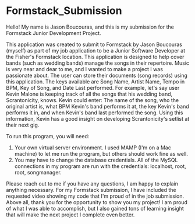 # Formstack_Submission
Hello! My name is Jason Boucouras, and this is my submission for the Formstack Junior Development Project. 

This application was created to submit to Formstack by Jason Boucouras (myself) as part of my job application to be a Junior Software Developer at the Fisher's Formstack location. This application is designed to help cover bands (such as wedding bands) manage the songs in their repertoire. Music is very near and dear to me, and I wanted to make a project I was passionate about. The user can store their documents (song records) using this application. The keys available are Song Name, Artist Name, Tempo in BPM, Key of Song, and Date Last performed. For example, let's say user Kevin Malone is keeping track of all the songs that his wedding band, Scrantonicity, knows. Kevin could enter: The name of the song, who the original artist is, what BPM Kevin's band performs it at, the key Kevin's band performs it in, and when Kevin's band last performed the song. Using this information, Kevin has a good insight on developing Scrantonicity's setlist at their next gig.   

To run this program, you will need:
1. Your own virtual server environment. I used MAMP (I'm on a Mac machine) to let me run the program, but others should work fine as well. 
2. You may have to change the database credentials. All of the MySQL connections in my program are run with the credentials: localhost, root, root, songmanager. 


Please reach out to me if you have any questions, I am happy to explain anything necessary. For my Formstack submission, I have included the requested video showing my code that I'm proud of in the job submission. Above all, thank you for the opportunity to show you my project! I am proud of what I was able to accomplish, but I also gained tons of learning insight that will make the next project I complete even better. 
